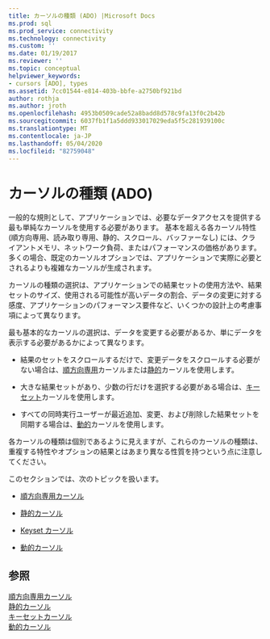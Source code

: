 ```yaml
---
title: カーソルの種類 (ADO) |Microsoft Docs
ms.prod: sql
ms.prod_service: connectivity
ms.technology: connectivity
ms.custom: ''
ms.date: 01/19/2017
ms.reviewer: ''
ms.topic: conceptual
helpviewer_keywords:
- cursors [ADO], types
ms.assetid: 7cc01544-e814-403b-bbfe-a2750bf921bd
author: rothja
ms.author: jroth
ms.openlocfilehash: 4953b0509cade52a8badd8d578c9fa13f0c2b42b
ms.sourcegitcommit: 6037fb1f1a5ddd933017029eda5f5c281939100c
ms.translationtype: MT
ms.contentlocale: ja-JP
ms.lasthandoff: 05/04/2020
ms.locfileid: "82759048"
---
```

# <a name="types-of-cursors-ado"></a>カーソルの種類 (ADO)
一般的な規則として、アプリケーションでは、必要なデータアクセスを提供する最も単純なカーソルを使用する必要があります。 基本を超える各カーソル特性 (順方向専用、読み取り専用、静的、スクロール、バッファーなし) には、クライアントメモリ、ネットワーク負荷、またはパフォーマンスの価格があります。 多くの場合、既定のカーソルオプションでは、アプリケーションで実際に必要とされるよりも複雑なカーソルが生成されます。  
  
 カーソルの種類の選択は、アプリケーションでの結果セットの使用方法や、結果セットのサイズ、使用される可能性が高いデータの割合、データの変更に対する感度、アプリケーションのパフォーマンス要件など、いくつかの設計上の考慮事項によって異なります。  
  
 最も基本的なカーソルの選択は、データを変更する必要があるか、単にデータを表示する必要があるかによって異なります。  
  
-   結果のセットをスクロールするだけで、変更データをスクロールする必要がない場合は、[順方向専用](../../../ado/guide/data/forward-only-cursors.md)カーソルまたは[静的](../../../ado/guide/data/static-cursors.md)カーソルを使用します。  
  
-   大きな結果セットがあり、少数の行だけを選択する必要がある場合は、[キーセット](../../../ado/guide/data/keyset-cursors.md)カーソルを使用します。  
  
-   すべての同時実行ユーザーが最近追加、変更、および削除した結果セットを同期する場合は、[動的](../../../ado/guide/data/dynamic-cursors.md)カーソルを使用します。  
  
 各カーソルの種類は個別であるように見えますが、これらのカーソルの種類は、重複する特性やオプションの結果とはあまり異なる性質を持つという点に注意してください。  
  
 このセクションでは、次のトピックを扱います。  
  
-   [順方向専用カーソル](../../../ado/guide/data/forward-only-cursors.md)  
  
-   [静的カーソル](../../../ado/guide/data/static-cursors.md)  
  
-   [Keyset カーソル](../../../ado/guide/data/keyset-cursors.md)  
  
-   [動的カーソル](../../../ado/guide/data/dynamic-cursors.md)  
  
## <a name="see-also"></a>参照  
 [順方向専用カーソル](../../../ado/guide/data/forward-only-cursors.md)   
 [静的カーソル](../../../ado/guide/data/static-cursors.md)   
 [キーセットカーソル](../../../ado/guide/data/keyset-cursors.md)   
 [動的カーソル](../../../ado/guide/data/dynamic-cursors.md)

